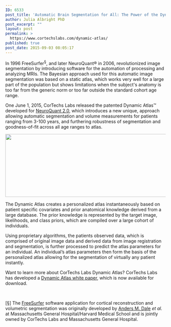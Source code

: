 ```yaml
---
ID: 6533
post_title: 'Automatic Brain Segmentation for All: The Power of the Dynamic Atlas'
author: Julia Albright PhD
post_excerpt: ""
layout: post
permalink: >
  https://www.cortechslabs.com/dynamic-atlas/
published: true
post_date: 2015-09-03 08:05:17
---
```

In 1996 FreeSurfer<sup>§</sup>, and later NeuroQuant® in 2006, revolutionized image segmentation by introducing software for the automation of processing and analyzing MRIs. The Bayesian approach used for this automatic image segmentation was based on a static atlas, which works very well for a large part of the population but shows limitations when the subject's anatomy is too far from the generic norm or too far outside the standard cohort age range.

One June 1, 2015, CorTechs Labs released the patented Dynamic Atlas™ developed for <a href="http://www.cortechslabs.com/neuroquant/">NeuroQuant 2.0</a>, which introduces a new unique, approach allowing automatic segmentation and volume measurements for patients ranging from 3-100 years, and furthering robustness of segmentation and goodness-of-fit across all age ranges to atlas.
<p style="text-align: center;"><a href="https://www.cortechslabs.com/wp-content/uploads/2017/02/dynamic_atlas.png"><img class="aligncenter  wp-image-6365" src="https://www.cortechslabs.com/wp-content/uploads/2017/02/dynamic_atlas.png" alt="" width="546" height="198" /></a></p>
The Dynamic Atlas creates a personalized atlas instantaneously based on patient specific covariates and prior anatomical knowledge derived from a large database. The prior knowledge is represented by the target image, likelihoods, and class priors, which are compiled over a large cohort of individuals.

Using proprietary algorithms, the patients observed data, which is comprised of original image data and derived data from image registration and segmentation, is further processed to predict the atlas parameters for an individual. An individual’s atlas parameters then form the basis of the personalized atlas allowing for the segmentation of virtually any patient instantly.

Want to learn more about CorTechs Labs Dynamic Atlas? CorTechs Labs has developed a <a href="http://www.cortechslabs.com/whitepapers/">Dynamic Atlas white paper</a>, which is now available for download.

&nbsp;

[§] The <a href="http://freesurfer.net/">FreeSurfer</a> software application for cortical reconstruction and volumetric segmentation was originally developed by <a href="http://cortechslabs.com/company-leadership/">Anders M. Dale</a> <em>et al.</em> at Massachusetts General Hospital/Harvard Medical School and is jointly owned by CorTechs Labs and Massachusetts General Hospital.